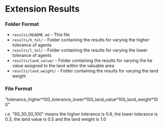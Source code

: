 # Extension Results

### Folder Format

- `results/README.md` - This file
- `results/h_tol/` - Folder containing the results for varying the higher tolerance of agents
- `results/l_tol/` - Folder containing the results for varying the lower tolerance of agents
- `results/land_value/` - Folder containing the results for varying the he value assigned to the land within the valuable area
- `results/land_weight/` - Folder containing the results for varying the land weight


### File Format
"tolerance_higher\*100_tolerance_lower\*100_land_value\*100_land_weight\*100"

i.e. "60_30_50_100" means the higher tolerance is 0.6, the lower tolerance is 0.3, the land value is 0.5 and the land weight is 1.0